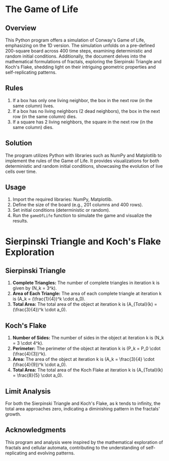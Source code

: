 # The Game of Life

## Overview
This Python program offers a simulation of Conway's Game of Life, emphasizing on the 1D version. The simulation unfolds on a pre-defined 200-square board across 400 time steps, examining deterministic and random initial conditions. Additionally, the document delves into the mathematical formulations of fractals, exploring the Sierpinski Triangle and Koch's Flake, shedding light on their intriguing geometric properties and self-replicating patterns.

## Rules
1. If a box has only one living neighbor, the box in the next row (in the same column) lives.
2. If a box has no living neighbors (2 dead neighbors), the box in the next row (in the same column) dies.
3. If a square has 2 living neighbors, the square in the next row (in the same column) dies.

## Solution
The program utilizes Python with libraries such as NumPy and Matplotlib to implement the rules of the Game of Life. It provides visualizations for both deterministic and random initial conditions, showcasing the evolution of live cells over time.

## Usage
1. Import the required libraries: NumPy, Matplotlib.
2. Define the size of the board (e.g., 201 columns and 400 rows).
3. Set initial conditions (deterministic or random).
4. Run the `gameOfLife` function to simulate the game and visualize the results.

# Sierpinski Triangle and Koch's Flake Exploration

## Sierpinski Triangle
1. **Complete Triangles:** The number of complete triangles in iteration k is given by \(N_k = 3^k\).
2. **Area of Each Triangle:** The area of each complete triangle at iteration k is \(A_k = (\frac{1}{4})^k \cdot a_0\).
3. **Total Area:** The total area of the object at iteration k is \(A_{Total}(k) = (\frac{3}{4})^k \cdot a_0\).

## Koch's Flake
1. **Number of Sides:** The number of sides in the object at iteration k is \(N_k = 3 \cdot 4^k\).
2. **Perimeter:** The perimeter of the object at iteration k is \(P_k = P_0 \cdot (\frac{4}{3})^k\).
3. **Area:** The area of the object at iteration k is \(A_k = \frac{3}{4} \cdot (\frac{4}{9})^k \cdot a_0\).
4. **Total Area:** The total area of the Koch Flake at iteration k is \(A_{Total}(k) = \frac{8}{5} \cdot a_0\).

## Limit Analysis
For both the Sierpinski Triangle and Koch's Flake, as k tends to infinity, the total area approaches zero, indicating a diminishing pattern in the fractals' growth.

## Acknowledgments
This program and analysis were inspired by the mathematical exploration of fractals and cellular automata, contributing to the understanding of self-replicating and evolving patterns.